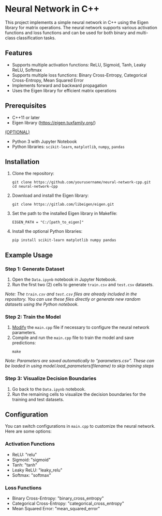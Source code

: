 # Neural Network in C++

This project implements a simple neural network in C++ using the Eigen library for matrix operations. The neural network supports various activation functions and loss functions and can be used for both binary and multi-class classification tasks.

## Features

- Supports multiple activation functions: ReLU, Sigmoid, Tanh, Leaky ReLU, Softmax
- Supports multiple loss functions: Binary Cross-Entropy, Categorical Cross-Entropy, Mean Squared Error
- Implements forward and backward propagation
- Uses the Eigen library for efficient matrix operations

## Prerequisites

- C++11 or later
- Eigen library (https://eigen.tuxfamily.org/)

<ins>(OPTIONAL)</ins>
- Python 3 with Jupyter Notebook
- Python libraries: `scikit-learn`, `matplotlib`, `numpy`, `pandas`

## Installation

1. Clone the repository:
    ```
    git clone https://github.com/yourusername/neural-network-cpp.git
    cd neural-network-cpp
    ```

2. Download and install the Eigen library:
    ```
    git clone https://gitlab.com/libeigen/eigen.git	
    ```

3. Set the path to the installed Eigen library in Makefile:
    ```
    EIGEN_PATH = "C:/[path_to_eigen]"
    ```

4. Install the optional Python libraries:
    ```
    pip install scikit-learn matplotlib numpy pandas
    ```
## Example Usage

### Step 1: Generate Dataset

1. Open the `Data.ipynb` notebook in Jupyter Notebook.
2. Run the first two (2) cells to generate `train.csv` and `test.csv` datasets.

_Note: The `train.csv` and `test.csv` files are already included in the repository. You can use these files directly or generate new random datasets using the Python notebook._


### Step 2: Train the Model 

1. [Modify](https://github.com/KhuongBao/neural-network-cpp?tab=readme-ov-file#configuration) the `main.cpp` file if necessary to configure the neural network parameters.
2. Compile and run the `main.cpp` file to train the model and save predictions:
    ```
    make
    ```
_Note: Parameters are saved automatically to “parameters.csv”. These can be loaded in using model.load_parameters(filename) to skip training steps_


### Step 3: Visualize Decision Boundaries

1. Go back to the `Data.ipynb` notebook.
2. Run the remaining cells to visualize the decision boundaries for the training and test datasets.

## Configuration
You can switch configurations in `main.cpp` to customize the neural network. Here are some options:
### Activation Functions
-	ReLU: "relu"
-	Sigmoid: "sigmoid"
-	Tanh: "tanh"
-	Leaky ReLU: "leaky_relu"
-	Softmax: "softmax"
### Loss Functions
-	Binary Cross-Entropy: "binary_cross_entropy"
-	Categorical Cross-Entropy: "categorical_cross_entropy"
-	Mean Squared Error: "mean_squared_error"


